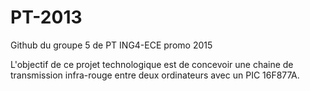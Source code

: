 PT-2013
=======

Github du groupe 5 de PT ING4-ECE promo 2015

L'objectif de ce projet technologique est de concevoir une chaine de transmission infra-rouge entre deux ordinateurs avec un PIC 16F877A.
